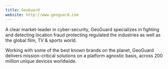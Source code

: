 ```yaml
---
title: GeoGuard
website: http://www.geoguard.com
---
```


A clear market-leader in cyber-security, GeoGuard specializes in fighting and detecting location fraud protecting regulated the industries as well as the global film, TV & sports world. 

Working with some of the best known brands on the planet, GeoGuard delivers mission-critical solutions on a platform agnostic basis, across 200 million unique devices worldwide.
